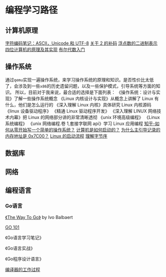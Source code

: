 # 编程学习路径

## 计算机原理

[字符编码笔记：ASCII，Unicode 和 UTF-8](http://www.ruanyifeng.com/blog/2007/10/ascii_unicode_and_utf-8.html)
[关于 2 的补码](http://www.ruanyifeng.com/blog/2009/08/twos_complement.html)
[浮点数的二进制表示](http://www.ruanyifeng.com/blog/2010/06/ieee_floating-point_representation.html)
[四位计算机的原理及其实现](http://www.ruanyifeng.com/blog/2011/03/4-bit_computer.html)
[布尔代数入门](http://www.ruanyifeng.com/blog/2016/08/boolean-algebra.html)

## 操作系统

通过`qemu`实现一遍操作系统，来学习操作系统的原理和知识。是否性价比太低了，会涉及到一些`x86`的历史遗留问题，以及一些保护模式，引导系统等方面的知识。
所以，目前对于我来说，最合适的选择是下面列表：
《操作系统：设计与实现》了解一些操作系统概念
《Linux 内核设计与实现》从概念上讲解了 Linux 有什么，他们是怎么运行的
《深入理解 Linux 内核》具体研究 Linux 内核源码
《linux 设备驱动程序》
《精通 Linux 驱动程序开发》
《深入理解 LINUX 网络技术内幕》把 Linux 的网络部分讲的非常清晰透彻
《unix 环境高级编程》
《Linux 系统编程》
《unix 网络编程.卷 1,套接字联网 api》学习 Linux 应用编程
[知乎-如何从零开始写一个简单的操作系统？](https://www.zhihu.com/question/25628124)
[计算机是如何启动的？](http://www.ruanyifeng.com/blog/2013/02/booting.html)
[为什么主引导记录的内存地址是 0x7C00？](http://www.ruanyifeng.com/blog/2015/09/0x7c00.html)
[Linux 的启动流程](http://www.ruanyifeng.com/blog/2013/08/linux_boot_process.html)
[理解字节序](http://www.ruanyifeng.com/blog/2016/11/byte-order.html)

## 数据库

## 网络

## 编程语言

### Go语言

[《The Way To Go》](https://github.com/Unknwon/the-way-to-go_ZH_CN) by Ivo Balbaert 

[GO 101](https://go101.org/article/101.html)

《Go语言学习笔记》

《Go语言实战》

《Go程序设计语言》

[编译器的工作过程](http://www.ruanyifeng.com/blog/2014/11/compiler.html)